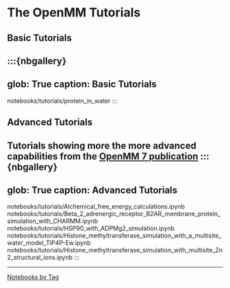 
# The OpenMM Tutorials


## Basic Tutorials
:::{nbgallery}
---
glob: True
caption: Basic Tutorials
---
notebooks/tutorials/protein_in_water
:::

## Advanced Tutorials
Tutorials showing more the more advanced capabilities from the [OpenMM 7 publication](https://doi.org/10.1371/journal.pcbi.1005659)
:::{nbgallery}
---
glob: True
caption: Advanced Tutorials
---
notebooks/tutorials/Alchemical_free_energy_calculations.ipynb
notebooks/tutorials/Beta_2_adrenergic_receptor_B2AR_membrane_protein_simulation_with_CHARMM.ipynb
notebooks/tutorials/HSP90_with_ADPMg2_simulation.ipynb
notebooks/tutorials/Histone_methyltransferase_simulation_with_a_multisite_water_model_TIP4P-Ew.ipynb
notebooks/tutorials/Histone_methyltransferase_simulation_with_multisite_Zn2_structural_ions.ipynb
:::

----

[Notebooks by Tag](genindex)


